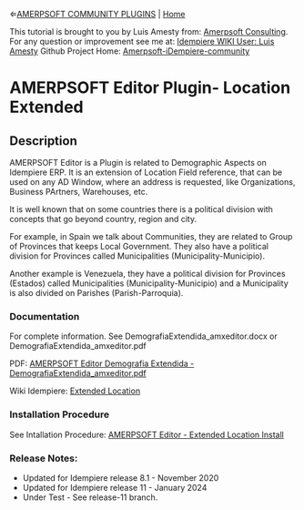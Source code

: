 &lArr;[AMERPSOFT COMMUNITY PLUGINS](../README.md) | [Home](../README.md)

This tutorial is brought to you by Luis Amesty from: [Amerpsoft Consulting](http://amerpsoft.com/). For any question or improvement see me at: [Idempiere WIKI User: Luis Amesty](https://wiki.idempiere.org/en/User:Luisamesty)
Github Project Home: [Amerpsoft-iDempiere-community](https://github.com/luisamesty/Amerpsoft-iDempiere-community/blob/master/README.md)


# <b>AMERPSOFT Editor Plugin- Location Extended</b>

## <b>Description</b>

AMERPSOFT Editor is a Plugin is related to Demographic Aspects on Idempiere ERP.  It is an extension of Location Field reference, that can be used on any AD Window, where an address is requested, like Organizations, Business PArtners, Warehouses, etc.

It is well known that on some countries there is a political division with concepts that go beyond country, region and city. 

For example, in Spain we talk about Communities, they are related to Group of Provinces that keeps Local Government. They also have a political division for Provinces called Municipalities (Municipality-Municipio).

Another example is Venezuela, they have a political division for Provinces (Estados) called Municipalities (Municipality-Municipio) and a Municipality is also divided on Parishes (Parish-Parroquia). 

### <b>Documentation</b>

For complete information.
See DemografiaExtendida_amxeditor.docx 
  or 
DemografiaExtendida_amxeditor.pdf

PDF: [AMERPSOFT Editor Demografia Extendida - DemografiaExtendida_amxeditor.pdf ](https://github.com/luisamesty/Amerpsoft-iDempiere-community/blob/master/org.amerpsoft.com.idempiere.editors-com/documentation/DemografiaExtendida_amxeditor.pdf)

Wiki Idempiere: [Extended Location](http://wiki.idempiere.org/en/Plugin:_Extended_Location)

### <b>Installation Procedure</b>

See Intallation Procedure: [AMERPSOFT Editor - Extended Location Install ](./install/AMERP%20amxeditor_Installation.md)

### Release Notes:

-  Updated for Idempiere release 8.1 - November 2020
-  Updated for Idempiere release 11 - January 2024
-  Under Test - See release-11 branch.
